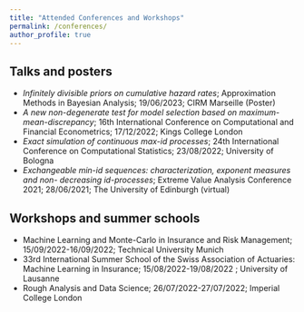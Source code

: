 ```yaml
---
title: "Attended Conferences and Workshops"
permalink: /conferences/
author_profile: true
---
```

<!--- layout: archive--->

## Talks and posters

* *Infinitely divisible priors on cumulative hazard rates*; Approximation Methods in Bayesian Analysis; 19/06/2023; CIRM Marseille (Poster)
* *A new non-degenerate test for model selection based on maximum-mean-discrepancy*;
16th International Conference on Computational and Financial Econometrics; 17/12/2022; Kings College London
* *Exact simulation of continuous max-id processes*; 24th International Conference on
Computational Statistics; 23/08/2022;  University of Bologna
* *Exchangeable min-id sequences: characterization, exponent measures and non-
decreasing id-processes*; Extreme Value Analysis Conference 2021; 28/06/2021; The University of
Edinburgh (virtual)



## Workshops and summer schools

* Machine Learning and Monte-Carlo in Insurance and Risk Management; 15/09/2022-16/09/2022;  Technical University Munich
* 33rd International Summer School of the Swiss Association of Actuaries: Machine Learning in Insurance; 15/08/2022-19/08/2022 ; University of Lausanne
* Rough Analysis and Data Science; 26/07/2022-27/07/2022; Imperial College London



<!---{% if site.talkmap_link == true %}--->

<!---<p style="text-decoration:underline;"><a href="/talkmap.html">See a map of all the places I've given a talk!</a></p>--->

<!---{% endif %}--->

<!---{% for post in site.talks reversed %}--->
<!---  {% include archive-single-talk.html %}--->
<!---{% endfor %}--->
